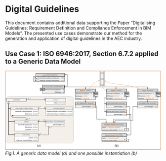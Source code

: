 # Digital Guidelines
This document contains additional data supporting the Paper “Digitalising Guidelines: Requirement Definition and Compliance Enforcement in BIM Models”. The presented use cases demonstrate our method for the generation and application of digital guidelines in the AEC industry.

## Use Case 1: ISO 6946:2017, Section 6.7.2 applied to a Generic Data Model

![Class and Object Diagrams](/UC1_01b.png)
*Fig.1. A generic data model (a) and one possible instantiation (b)*

